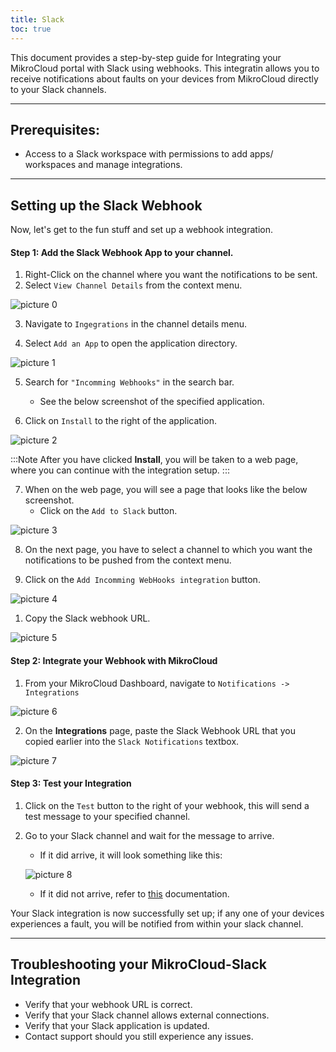 ```yaml
---
title: Slack
toc: true
---
```


This document provides a step-by-step guide for Integrating your MikroCloud portal with Slack using webhooks. This integratin allows you to receive notifications about faults on your devices from MikroCloud directly to your Slack channels.

---

## Prerequisites:
* Access to a Slack workspace with permissions to add apps/ workspaces and manage integrations.

---
## Setting up the Slack Webhook
Now, let's get to the fun stuff and set up a webhook integration.

#### Step 1: Add the Slack Webhook App to your channel.
1. Right-Click on the channel where you want the notifications to be sent.
2. Select `View Channel Details` from the context menu.
<!-- Insert image -->
![picture 0](https://cdn.mkcld.io/8899b9431594f96eeac6b1cc1053fa642e01c46571f3e622fa087a41afde85f3.jpg)  


3. Navigate to `Ingegrations` in the channel details menu.

4. Select `Add an App` to open the application directory.
<!-- Insert Image -->
![picture 1](https://cdn.mkcld.io/aa889a1638c00f7a2020a6f2a37375932f8caac7e32997f001ac7aff3d4f3e4a.jpg)  


5. Search for `"Incomming Webhooks"` in the search bar.
    * See the below screenshot of the specified application.

6. Click on `Install` to the right of the application.

<!-- Insert Image -->
![picture 2](https://cdn.mkcld.io/feb7909d664f580f978c9d826d80a7f0665abf1a50dbfec85f4a133b82d6de2d.jpg)  

:::Note
After you have clicked **Install**, you will be taken to a web page, where you can continue with the integration setup.
:::


7. When on the web page, you will see a page that looks like the below screenshot.
    * Click on the `Add to Slack` button.
<!-- Insert image -->
![picture 3](https://cdn.mkcld.io/e2c8aa1a9ffca679f87b68d64b157643463d3bc29683b6c308a286aa9208de22.jpg)  


8. On the next page, you have to select a channel to which you want the notifications to be pushed from the context menu.

9. Click on the `Add Incomming WebHooks integration` button.
<!-- Insert Image -->
![picture 4](https://cdn.mkcld.io/57e4fd2f6a56e0d52176e236c9580613d724e21dd9bc260a73d404e55f9f07c9.jpg)  


1. Copy the Slack webhook URL.
<!-- Insert Image -->

![picture 5](https://cdn.mkcld.io/bf25bc117f31c63ec2a2e568f7bcfd9f223cf5f328bacdfdee1f76698e42857f.jpg)  


#### Step 2: Integrate your Webhook with MikroCloud
1. From your MikroCloud Dashboard, navigate to `Notifications -> Integrations`
<!-- Insert Image -->
![picture 6](https://cdn.mkcld.io/33450e5a301274b6ad454815c7f7912f6144686a3f5f83015b597c6cb28fed4d.jpg)  


2. On the **Integrations** page, paste the Slack Webhook URL that you copied earlier into the `Slack Notifications` textbox.
<!-- Insert Image -->
![picture 7](https://cdn.mkcld.io/d78fa4ac6b7fedc14f440b9375c54a1bd220f115923fe5dc0fc51f45482765e6.jpg)  


#### Step 3: Test your Integration
1. Click on the `Test` button to the right of your webhook, this will send a test message to your specified channel.


2. Go to your Slack channel and wait for the message to arrive.

   * If it did arrive, it will look something like this:
    <!-- Insert Image -->
    ![picture 8](https://cdn.mkcld.io/68d30f1db8d0f268944421585a489ef821d542b5049daa2539c9387cb30c88e5.jpg)  


    * If it did not arrive, refer to [this](#troubleshooting-your-mikrocloud-slack-integration) documentation.

Your Slack integration is now successfully set up; if any one of your devices experiences a fault, you will be notified from within your slack channel.

---
## Troubleshooting your MikroCloud-Slack Integration
* Verify that your webhook URL is correct.
* Verify that your Slack channel allows external connections.
* Verify that your Slack application is updated.
* Contact support should you still experience any issues.